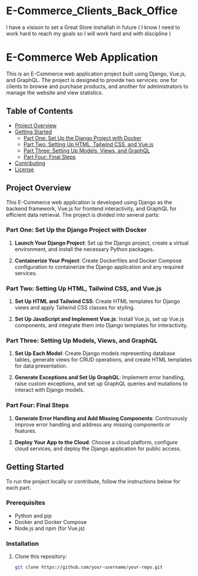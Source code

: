# E-Commerce_Clients_Back_Office
I have  a visison to set a Great Store inshallah in future ( I know I need to work hard to reach my goals so I will work hard and with discipline )
# E-Commerce Web Application

This is an E-Commerce web application project built using Django, Vue.js, and GraphQL. The project is designed to provide two services: one for clients to browse and purchase products, and another for administrators to manage the website and view statistics.

## Table of Contents

- [Project Overview](#project-overview)
- [Getting Started](#getting-started)
  - [Part One: Set Up the Django Project with Docker](#part-one-set-up-the-django-project-with-docker)
  - [Part Two: Setting Up HTML, Tailwind CSS, and Vue.js](#part-two-setting-up-html-tailwind-css-and-vuejs)
  - [Part Three: Setting Up Models, Views, and GraphQL](#part-three-setting-up-models-views-and-graphql)
  - [Part Four: Final Steps](#part-four-final-steps)
- [Contributing](#contributing)
- [License](#license)

## Project Overview

This E-Commerce web application is developed using Django as the backend framework, Vue.js for frontend interactivity, and GraphQL for efficient data retrieval. The project is divided into several parts:

### Part One: Set Up the Django Project with Docker

1. **Launch Your Django Project**: Set up the Django project, create a virtual environment, and install the necessary Python packages.

2. **Containerize Your Project**: Create Dockerfiles and Docker Compose configuration to containerize the Django application and any required services.

### Part Two: Setting Up HTML, Tailwind CSS, and Vue.js

1. **Set Up HTML and Tailwind CSS**: Create HTML templates for Django views and apply Tailwind CSS classes for styling.

2. **Set Up JavaScript and Implement Vue.js**: Install Vue.js, set up Vue.js components, and integrate them into Django templates for interactivity.

### Part Three: Setting Up Models, Views, and GraphQL

1. **Set Up Each Model**: Create Django models representing database tables, generate views for CRUD operations, and create HTML templates for data presentation.

2. **Generate Exceptions and Set Up GraphQL**: Implement error handling, raise custom exceptions, and set up GraphQL queries and mutations to interact with Django models.

### Part Four: Final Steps

1. **Generate Error Handling and Add Missing Components**: Continuously improve error handling and address any missing components or features.

2. **Deploy Your App to the Cloud**: Choose a cloud platform, configure cloud services, and deploy the Django application for public access.

## Getting Started

To run the project locally or contribute, follow the instructions below for each part.

### Prerequisites

- Python and pip
- Docker and Docker Compose
- Node.js and npm (for Vue.js)

### Installation

1. Clone this repository:

   ```bash
   git clone https://github.com/your-username/your-repo.git

